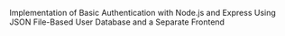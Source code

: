 Implementation of Basic Authentication with Node.js and Express Using JSON File-Based User Database and a Separate Frontend
